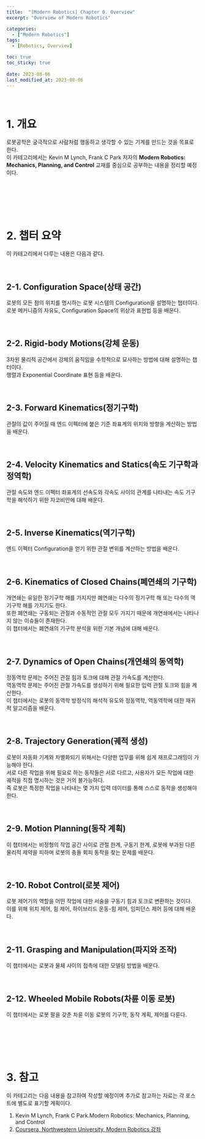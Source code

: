 ```yaml
---
title:  "[Modern Robotics] Chapter 0. Overview"
excerpt: "Overview of Modern Robotics"

categories:
  - ["Modern Robotics"]
tags:
  - [Robotics, Overview]

toc: true
toc_sticky: true
 
date: 2023-08-06
last_modified_at: 2023-08-06
---
```


&nbsp;

# 1. 개요
로봇공학은 궁극적으로 사람처럼 행동하고 생각할 수 있는 기계를 만드는 것을 목표로 한다.\
이 카테고리에서는 Kevin M Lynch, Frank C Park 저자의 **Modern Robotics: Mechanics, Planning, and Control** 교재를 중심으로 공부하는 내용을 정리할 예정이다.

&nbsp;

&nbsp;

&nbsp;

# 2. 챕터 요약
이 카테고리에서 다루는 내용은 다음과 같다.

&nbsp;

## 2-1. Configuration Space(상태 공간)
로봇의 모든 점의 위치를 명시하는 로봇 시스템의 Configuration을 설명하는 챕터이다.\
로봇 메커니즘의 자유도, Configuration Space의 위상과 표현법 등을 배운다.

&nbsp;

## 2-2. Rigid-body Motions(강체 운동)
3차원 물리적 공간에서 강체의 움직임을 수학적으로 묘사하는 방법에 대해 설명하는 챕터이다.\
행렬과 Exponential Coordinate 표현 등을 배운다.

&nbsp;

## 2-3. Forward Kinematics(정기구학)
관절의 값이 주어질 때 엔드 이펙터에 붙은 기준 좌표계의 위치와 방향을 계산하는 방법을 배운다.

&nbsp;

## 2-4. Velocity Kinematics and Statics(속도 기구학과 정역학)
관절 속도와 엔드 이펙터 좌표계의 선속도와 각속도 사이의 관계를 나타내는 속도 기구학을 해석하기 위한 자코비안에 대해 배운다.

&nbsp;

## 2-5. Inverse Kinematics(역기구학)
엔드 이펙터 Configuration을 얻기 위한 관절 변위를 계산하는 방법을 배운다.

&nbsp;

## 2-6. Kinematics of Closed Chains(폐연쇄의 기구학)
개연쇄는 유일한 정기구학 해를 가지지만 폐연쇄는 다수의 정기구학 해 또는 다수의 역기구학 해를 가지기도 한다.\
또한 폐연쇄는 구동되는 관절과 수동적인 관절 모두 가지기 때문에 개연쇄에서는 나타나지 않는 이슈들이 존재한다.\
이 챕터에서는 폐연쇄의 기구학 분석을 위한 기본 개념에 대해 배운다.

&nbsp;

## 2-7. Dynamics of Open Chains(개연쇄의 동역학)
정동역학 문제는 주어진 관절 힘과 토크에 대해 관절 가속도를 계산한다.\
역동역학 문제는 주어진 관절 가속도를 생성하기 위해 필요한 입력 관절 토크와 힘을 계산한다.\
이 챕터에서는 로봇의 동역학 방정식의 해석적 유도와 정동역학, 역동역학에 대한 재귀적 알고리즘을 배운다.

&nbsp;

## 2-8. Trajectory Generation(궤적 생성)
로봇이 자동화 기계와 차별화되기 위해서는 다양한 업무를 위해 쉽게 재프로그래밍이 가능해야 한다.\
서로 다른 작업을 위해 필요로 하는 동작들은 서로 다르고, 사용자가 모든 작업에 대한 궤적을 직접 명시하는 것은 거의 불가능하다.\
즉 로봇은 특정한 작업을 나타내는 몇 가지 입력 데이터를 통해 스스로 동작을 생성해야 한다.

&nbsp;

## 2-9. Motion Planning(동작 계획)
이 챕터에서는 비정형의 작업 공간 사이로 관절 한계, 구동기 한계, 로봇에 부과된 다른 물리적 제약을 피하며 로봇의 충돌 회피 동작을 찾는 문제를 배운다.

&nbsp;

## 2-10. Robot Control(로봇 제어)
로봇 제어기의 역할을 어떤 작업에 대한 서술을 구동기 힘과 토크로 변환하는 것이다.\
이를 위해 위치 제어, 힘 제어, 하이브리드 운동-힘 제어, 임피던스 제어 등에 대해 배운다.

&nbsp;

## 2-11. Grasping and Manipulation(파지와 조작)
이 챕터에서는 로봇과 물체 사이의 접촉에 대한 모델링 방법을 배운다.

&nbsp;

## 2-12. Wheeled Mobile Robots(차륜 이동 로봇)
이 챕터에서는 로봇 팔을 갖춘 차륜 이동 로봇의 기구학, 동작 계획, 제어를 다룬다.

&nbsp;

&nbsp;

&nbsp;

# 3. 참고
이 카테고리는 다음 내용을 참고하여 작성할 예정이며 추가로 참고하는 자료는 각 포스트에 별도로 표기할 계획이다.
1. Kevin M Lynch, Frank C Park.Modern Robotics: Mechanics, Planning, and Control
2. [Coursera, Northwestern University, Modern Robotics 강좌](https://www.coursera.org/?skipBrowseRedirect=true)
